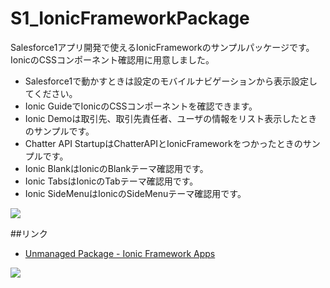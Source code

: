 S1_IonicFrameworkPackage
========================

Salesforce1アプリ開発で使えるIonicFrameworkのサンプルパッケージです。  
IonicのCSSコンポーネント確認用に用意しました。  
  
- Salesforce1で動かすときは設定のモバイルナビゲーションから表示設定してください。
- Ionic GuideでIonicのCSSコンポーネントを確認できます。
- Ionic Demoは取引先、取引先責任者、ユーザの情報をリスト表示したときのサンプルです。
- Chatter API StartupはChatterAPIとIonicFrameworkをつかったときのサンプルです。
- Ionic BlankはIonicのBlankテーマ確認用です。
- Ionic TabsはIonicのTabテーマ確認用です。
- Ionic SideMenuはIonicのSideMenuテーマ確認用です。
  
<img src="http://f.st-hatena.com/images/fotolife/t/tyoshikawa1106/20140607/20140607124256.png" />  

##リンク
- <a href="https://login.salesforce.com/packaging/installPackage.apexp?p0=04ti0000000LH6K">Unmanaged Package - Ionic Framework Apps</a>
  
<img src="http://f.st-hatena.com/images/fotolife/t/tyoshikawa1106/20140607/20140607131323.png" />
